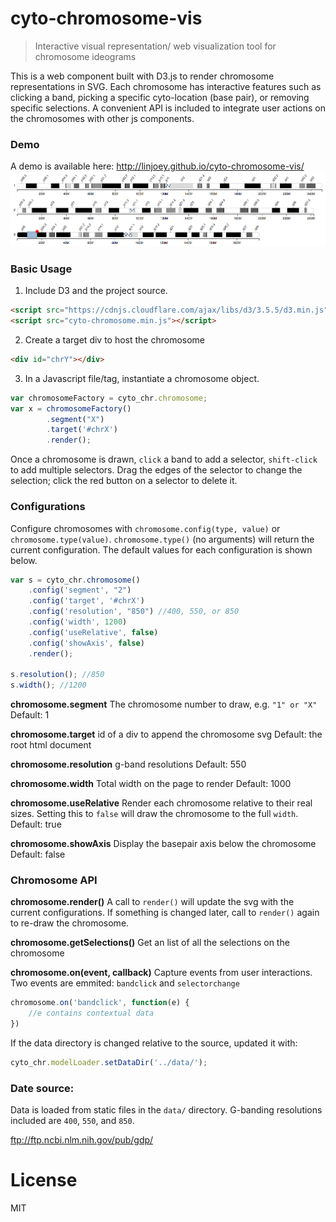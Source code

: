 # cyto-chromosome-vis

> Interactive visual representation/ web visualization tool for chromosome ideograms

This is a web component built with D3.js to render chromosome representations in SVG. Each chromosome has interactive features such as clicking a band, picking a specific cyto-location (base pair), or removing specific selections. A convenient API is included to integrate user actions on the chromosomes with other js components.

### Demo
A demo is available here: http://linjoey.github.io/cyto-chromosome-vis/
![](ss-1.3.0.png)

### Basic Usage

1. Include D3 and the project source. 
```html
<script src="https://cdnjs.cloudflare.com/ajax/libs/d3/3.5.5/d3.min.js"></script>
<script src="cyto-chromosome.min.js"></script>
```
2. Create a target div to host the chromosome
```html
<div id="chrY"></div>
```
3. In a Javascript file/tag, instantiate a chromosome object.
```javascript
var chromosomeFactory = cyto_chr.chromosome;
var x = chromosomeFactory()
        .segment("X")
        .target('#chrX')
        .render();
```

Once a chromosome is drawn, `click` a band to add a selector, `shift-click` to add multiple selectors. Drag the edges of the selector to change the selection; click the red button on a selector to delete it.

### Configurations

Configure chromosomes with `chromosome.config(type, value)` or `chromosome.type(value)`. `chromosome.type()` (no arguments) will return the current configuration. The default values for each configuration is shown below.

```javascript
var s = cyto_chr.chromosome()
    .config('segment', "2")
    .config('target', '#chrX') 
    .config('resolution', "850") //400, 550, or 850
    .config('width', 1200)
    .config('useRelative', false)
    .config('showAxis', false)
    .render();
    
s.resolution(); //850
s.width(); //1200
```

**chromosome.segment** 
The chromosome number to draw, e.g. `"1" or "X"`
Default: 1

**chromosome.target** 
id of a div to append the chromosome svg
Default: the root html document

**chromosome.resolution**
g-band resolutions
Default: 550

**chromosome.width**
Total width on the page to render
Default: 1000

**chromosome.useRelative**
Render each chromosome relative to their real sizes. Setting this to `false` will draw the chromosome to the full `width`.
Default: true

**chromosome.showAxis** 
Display the basepair axis below the chromosome
Default: false

### Chromosome API

**chromosome.render()**
A call to `render()` will update the svg with the current configurations. If something is changed later, call to `render()` again to re-draw the chromosome.

**chromosome.getSelections()**
Get an list of all the selections on the chromosome

**chromosome.on(event, callback)**
Capture events from user interactions.
Two events are emmited: `bandclick` and `selectorchange`

```javascript
chromosome.on('bandclick', function(e) {
    //e contains contextual data
})
```

If the data directory is changed relative to the source, updated it with:
```javascript
cyto_chr.modelLoader.setDataDir('../data/');
```

### Date source: 
Data is loaded from static files in the `data/` directory. G-banding resolutions included are `400`, `550`, and `850`.

ftp://ftp.ncbi.nlm.nih.gov/pub/gdp/

# License
MIT